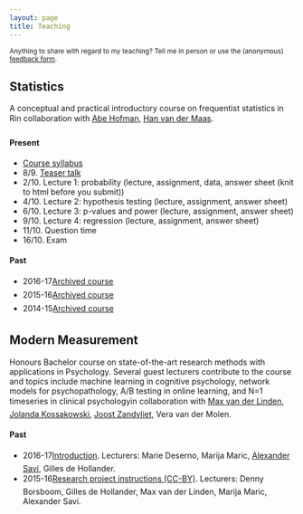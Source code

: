 ```yaml
---
layout: page
title: Teaching
---
```


<p class="message">
<small>
Anything to share with regard to my teaching? Tell me in person or use the (anonymous) <a href="https://docs.google.com/forms/d/e/1FAIpQLSfm1D8cx7JFgaGEBuo3I77qX52TXWkwmuHdcT7F0IxqI9aEhg/viewform">feedback form</a>.
</small>
</p>

## Statistics

A conceptual and practical introductory course on frequentist statistics in R&#151;in collaboration with [Abe Hofman](http://www.abehofman.com/), [Han van der Maas](http://hvandermaas.socsci.uva.nl/Homepage_Han_van_der_Maas/Home.html).

#### Present
* [Course syllabus](https://www.dropbox.com/s/aonn0whord2v0p2/PML_Statistics_Syllabus.pdf?dl=0)
* 8/9. <a href="/assets/lectures/2017_PML_Statistics_Teasertalk.html">Teaser talk</a>
* 2/10. Lecture 1: probability (lecture, assignment, data, answer sheet (knit to html before you submit))
* 4/10. Lecture 2: hypothesis testing (lecture, assignment, answer sheet)
* 6/10. Lecture 3: p-values and power (lecture, assignment, answer sheet)
* 9/10. Lecture 4: regression (lecture, assignment, answer sheet)
* 11/10. Question time
* 16/10. Exam

#### Past
* 2016-17&#151;[Archived course](https://blackboard.uva.nl/webapps/blackboard/content/listContentEditable.jsp?content_id=_6184442_1&course_id=_206922_1&mode=reset)
* 2015-16&#151;[Archived course](https://blackboard.uva.nl/webapps/blackboard/content/listContentEditable.jsp?content_id=_5681594_1&course_id=_189484_1&mode=reset)
* 2014-15&#151;[Archived course](https://blackboard.uva.nl/webapps/blackboard/content/listContent.jsp?course_id=_149364_1&content_id=_4902962_1&mode=reset)

## Modern Measurement

Honours Bachelor course on state-of-the-art research methods with applications in Psychology. Several guest lecturers contribute to the course and topics include machine learning in cognitive psychology, network models for psychopathology, A/B testing in online learning, and N=1 timeseries in clinical psychology&#151;in collaboration with [Max van der Linden](https://www.uva.nl/en/contact/staff/item/m.a.vanderlinden.html?f=linden), [Jolanda Kossakowski](http://www.jolandakossakowski.eu/), [Joost Zandvliet](https://www.uva.nl/en/contact/staff/item/j.a.agelinkvanrentergemzandvliet.html), Vera van der Molen.

#### Past
* 2016-17&#151;<a href="/assets/lectures/2017_Lecture_MM_Introduction/lecture.html">Introduction</a>. Lecturers: Marie Deserno, Marija Maric, <a href="/assets/lectures/2017_Lecture_MM_ABTesting/lecture.html">Alexander Savi</a>, Gilles de Hollander.
* 2015-16&#151;[Research project instructions (CC-BY)](https://www.oercommons.org/courses/quantify-thyself). Lecturers: Denny Borsboom, Gilles de Hollander, Max van der Linden, Marija Maric, Alexander Savi.